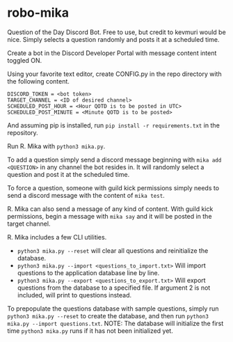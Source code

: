 # robo-mika
Question of the Day Discord Bot. Free to use, but credit to kevmuri would be nice. Simply selects a question randomly and posts it at a scheduled time.

Create a bot in the Discord Developer Portal with message content intent toggled ON.

Using your favorite text editor, create CONFIG.py in the repo directory with the following content.
```
DISCORD_TOKEN = <bot token>
TARGET_CHANNEL = <ID of desired channel>
SCHEDULED_POST_HOUR = <Hour QOTD is to be posted in UTC>
SCHEDULED_POST_MINUTE = <Minute QOTD is to be posted>
```

And assuming pip is installed, run `pip install -r requirements.txt` in the repository.

Run R. Mika with `python3 mika.py`.

To add a question simply send a discord message beginning with `mika add <QUESTION>` in any channel the bot resides in. 
It will randomly select a question and post it at the scheduled time.

To force a question, someone with guild kick permissions simply needs to send a discord message with the content of `mika test`.

R. Mika can also send a message of any kind of content. With guild kick permissions, begin a message with `mika say` and it will be posted in the target channel.

R. Mika includes a few CLI utilities. 
- `python3 mika.py --reset` will clear all questions and reinitialize the database.
- `python3 mika.py --import <questions_to_import.txt>` Will import questions to the application database line by line.
- `python3 mika.py --export <questions_to_export.txt>` Will export questions from the database to a specified file. If argument 2 is not included, will print to questions instead.

To prepopulate the questions database with sample questions, simply run `python3 mika.py --reset` to create the database, and
then run `python3 mika.py --import questions.txt`. NOTE: The database will initialize the first time `python3 mika.py` runs if it has not been initialized yet.